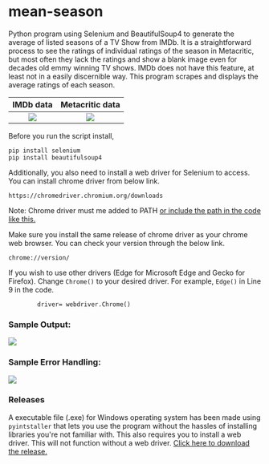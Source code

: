 # mean-season
Python program using Selenium and BeautifulSoup4 to generate the average of listed seasons of a TV Show from IMDb. It is a straightforward process to see the ratings of individual ratings of the season in Metacritic, but most often they lack the ratings and show a blank image even for decades old emmy winning TV shows. IMDb does not have this feature, at least not in a easily discernible way. This program scrapes and displays the average ratings of each season.

| IMDb data  | Metacritic data  |
| :------------: | :------------: |
|  ![](https://github.com/hariprasath112/mean-season/assets/96934076/03a0f578-b0df-4ff2-804e-04d41f3f20a0) | ![](https://github.com/hariprasath112/mean-season/assets/96934076/1407b45a-7452-4584-9afb-75d682ebcabd)  |


Before you run the script install,

    pip install selenium
	pip install beautifulsoup4

Additionally, you also need to install a web driver for Selenium to access. You can install chrome driver from below link.

`https://chromedriver.chromium.org/downloads`

Note: Chrome driver must me added to PATH [or include the path in the code like this.](https://stackoverflow.com/questions/40555930/selenium-chromedriver-executable-needs-to-be-in-path)

Make sure you install the same release of chrome driver as your chrome web browser. You can check your version through the below link.

`chrome://version/`

If you wish to use other drivers (Edge for Microsoft Edge and Gecko for Firefox). Change `Chrome()` to your desired driver. For example, `Edge()` in Line 9 in the code.

            driver= webdriver.Chrome()


### Sample Output:
![](https://github.com/hariprasath112/mean-season/assets/96934076/ecfa4568-9cdd-4cfa-a893-9e641d299fe3)
### Sample Error Handling:
![](https://github.com/hariprasath112/mean-season/assets/96934076/04070a1b-426b-4f29-abe6-b1ea1fb56ec1)


### Releases
A executable file (.exe) for Windows operating system has been made using `pyintstaller` that lets you use the program without the hassles of installing libraries you're not familiar with. This also requires you to install a web driver. This will not function without a web driver. [Click here to download the release.](https://github.com/hariprasath112/mean-season/releases/tag/v1.0)
